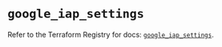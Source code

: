 # `google_iap_settings`

Refer to the Terraform Registry for docs: [`google_iap_settings`](https://registry.terraform.io/providers/hashicorp/google-beta/6.25.0/docs/resources/google_iap_settings).
